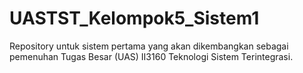 # UASTST_Kelompok5_Sistem1
Repository untuk sistem pertama yang akan dikembangkan sebagai pemenuhan Tugas Besar (UAS) II3160 Teknologi Sistem Terintegrasi.
